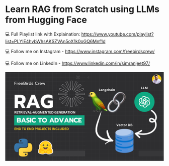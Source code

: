 # Learn RAG from Scratch using LLMs from Hugging Face

💻 Full Playlist link with Explaination: https://www.youtube.com/playlist?list=PLYIE4hvbWhsAKSZVAn5oX1k0oGQ6Mnf1d

💻 Follow me on Instagram - https://www.instagram.com/freebirdscrew/

💻 Follow me on LinkedIn - https://www.linkedin.com/in/simranjeet97/

![](RAG.png)
